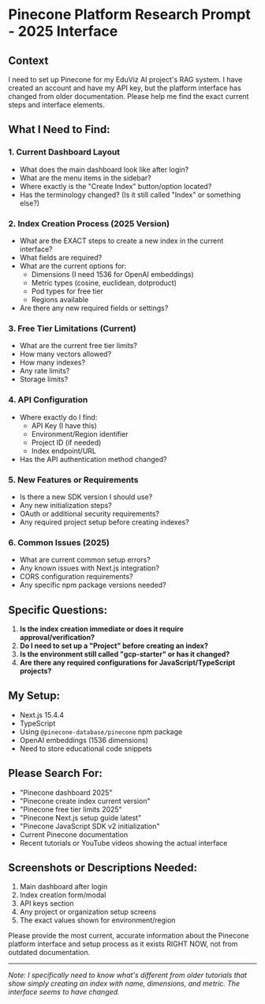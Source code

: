 # Pinecone Platform Research Prompt - 2025 Interface

## Context
I need to set up Pinecone for my EduViz AI project's RAG system. I have created an account and have my API key, but the platform interface has changed from older documentation. Please help me find the exact current steps and interface elements.

## What I Need to Find:

### 1. Current Dashboard Layout
- What does the main dashboard look like after login?
- What are the menu items in the sidebar?
- Where exactly is the "Create Index" button/option located?
- Has the terminology changed? (Is it still called "Index" or something else?)

### 2. Index Creation Process (2025 Version)
- What are the EXACT steps to create a new index in the current interface?
- What fields are required?
- What are the current options for:
  - Dimensions (I need 1536 for OpenAI embeddings)
  - Metric types (cosine, euclidean, dotproduct)
  - Pod types for free tier
  - Regions available
- Are there any new required fields or settings?

### 3. Free Tier Limitations (Current)
- What are the current free tier limits?
- How many vectors allowed?
- How many indexes?
- Any rate limits?
- Storage limits?

### 4. API Configuration
- Where exactly do I find:
  - API Key (I have this)
  - Environment/Region identifier
  - Project ID (if needed)
  - Index endpoint/URL
- Has the API authentication method changed?

### 5. New Features or Requirements
- Is there a new SDK version I should use?
- Any new initialization steps?
- OAuth or additional security requirements?
- Any required project setup before creating indexes?

### 6. Common Issues (2025)
- What are current common setup errors?
- Any known issues with Next.js integration?
- CORS configuration requirements?
- Any specific npm package versions needed?

## Specific Questions:

1. **Is the index creation immediate or does it require approval/verification?**
2. **Do I need to set up a "Project" before creating an index?**
3. **Is the environment still called "gcp-starter" or has it changed?**
4. **Are there any required configurations for JavaScript/TypeScript projects?**

## My Setup:
- Next.js 15.4.4
- TypeScript
- Using `@pinecone-database/pinecone` npm package
- OpenAI embeddings (1536 dimensions)
- Need to store educational code snippets

## Please Search For:
- "Pinecone dashboard 2025"
- "Pinecone create index current version"
- "Pinecone free tier limits 2025"
- "Pinecone Next.js setup guide latest"
- "Pinecone JavaScript SDK v2 initialization"
- Current Pinecone documentation
- Recent tutorials or YouTube videos showing the actual interface

## Screenshots or Descriptions Needed:
1. Main dashboard after login
2. Index creation form/modal
3. API keys section
4. Any project or organization setup screens
5. The exact values shown for environment/region

Please provide the most current, accurate information about the Pinecone platform interface and setup process as it exists RIGHT NOW, not from outdated documentation.

---

*Note: I specifically need to know what's different from older tutorials that show simply creating an index with name, dimensions, and metric. The interface seems to have changed.*